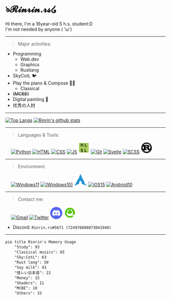 <link href="./style.css" rel="stylesheet"></link>

# ঌ𝓡𝓲𝓷𝓻𝓲𝓷.𝓻𝓼໒

Hi there, I'm a 16year-old S h.s. student:D  
I'm not needed by anyone ( 'ω')

---

> Major activities:

- Programming
    - Web.dev
    - Graphics
    - Rustlang
- SkyCotL 🐦
- Play the piano & Compose 🎹🎶
    - Classical
- ~~(MCBE)~~
- Digital painting 🎨
- 优秀の人材

---

[![Top Langs](https://github-readme-stats.vercel.app/api/top-langs/?username=Rinrin0413&show_icons=true&theme=gruvbox&langs_count=10&layout=compact)](https://github.com/anuraghazra/github-readme-stats)
[![Rinrin's github stats](https://github-readme-stats.vercel.app/api?username=Rinrin0413&show_icons=true&theme=gruvbox)](https://github.com/anuraghazra/github-readme-stats)

---

> Languages & Tools:

<div id="logos">
    &emsp;
    <a href="https://www.python.org" alt="Python"><img src="https://icongr.am/devicon/python-original.svg?size=33&color=currentColor" alt="Python" title="Python"></a>
    <a href="https://html.spec.whatwg.org" alt="HTML"><img src="https://icongr.am/devicon/html5-original.svg?size=32&color=currentColor" alt="HTML" title="HTML"></a>
    <a href="https://www.w3.org/TR/CSS/#css" alt="CSS"><img src="https://icongr.am/devicon/css3-original.svg?size=32&color=currentColor" alt="CSS" title="CSS"></a>
    <a href="https://www.ecma-international.org/publications-and-standards/standards/ecma-262" alt="JS"><img src="https://icongr.am/devicon/javascript-original.svg?size=32&color=currentColor" alt="JS" title="JavaScript"></a>
    <a href="https://docs.microsoft.com/en-us/windows/win32/direct3dhlsl/dx-graphics-hlsl" alt="HLSL"><img src="./static/img/hlsl.png" alt="HLSL" title="HLSL" width="36px"></a>
    <a href="https://git-scm.com/" alt="Git"><img src="https://icongr.am/devicon/git-original.svg?size=148&color=currentColor" alt="Git" title="Git" width="34.5px"></a>
    <a href="https://svelte.dev" alt="Svelte"><img src="https://svelte.jp/favicon.png" alt="Svelte" title="Svelte" width="37.5px"></a>
    <a href="https://sass-lang.com" alt="SCSS"><img src="https://sass-lang.com/assets/img/logos/logo-b6e1ef6e.svg" alt="SCSS" title="SASS, SCSS" width="43.5px"></a>
    <a href="https://www.rust-lang.org" alt="Rust"><img src="./static/img/rust.png" alt="Rust" title="Rust" width="36px"></a>
</div>

---

> Environment:

<div id="logos">
    &emsp;
    <a href="https://www.microsoft.com/en-us/windows/windows-11" alt="Windows11"><img src="https://static.wikia.nocookie.net/logopedia/images/4/4e/Windows_11_logo_apilado.svg" alt="Windows11" title="Windows11" width="54.0px"></a>
    <a href="https://www.microsoft.com/ja-jp/software-download/windows10" alt="(Windows10)"><img src="https://static.wikia.nocookie.net/logopedia/images/b/b4/Windows_10_logo_apilado_1.svg" alt="(Windows10)" title="(Windows10)" width="58.0px"></a>
    <a href="https://archlinux.org" alt="ArchLinux(VM)"><img src="./static/img/archlinux.svg" alt="ArchLinux" title="ArchLinux(VM)" width="40.0px"></a>
    <a href="https://www.apple.com/ios/ios-15" alt="iOS15"><img src="https://www.apple.com/v/ios/ios-15/c/images/overview/hero/icon_ios15_enhanced__d6q9yoglij0i_large.png" alt="iOS15" title="iOS15" width="40.0px"></a>
    <a href="https://www.android.com/intl/en/android-10" alt="Android10"><img src="https://static.wikia.nocookie.net/logopedia/images/f/f8/Android_Q_logo.svg" alt="Android10" title="Android10" width="38.0px"></a>
</div>

---

> Contact me:

<div id="logos">
    &emsp;
    <a href="mailto:rinrin0413.valley@gmail.com" alt="rinrin0413.valley@gmail.com"><img src="https://static.wikia.nocookie.net/logopedia/images/d/d8/Gmail_2020.svg/" alt="Gmail" title="Gmail: rinrin0413.valley@gmail.com" width="39px"></a>
    <a href="https://twitter.com/Rinrin_2nd" alt="@Rinrin_2nd"><img src="https://icongr.am/devicon/twitter-original.svg?size=128&color=currentColor" alt="Twitter" title="Twitter: @Rinrin_2nd" width="36px"></a>
    <a href="https://discord.gg/7QhMDfyPHR" alt="Rinrin.rs#5671"><img src="./static/img/discord.png" alt="Discord" title="Discord: Rinrin.rs#5671" width="38px"></a>
    <a href="https://qiita.com/Rinrin0413" alt="Rinrin0413"><img src="./static/img/qiita.png" alt="Qiita" title="Qiita: Rinrin0413" width="40px"></a>
</div>

- Discord: `Rinrin.rs#5671 (724976600873041940)`

---

```mermaid
pie title Rinrin's Memory Usage
    "Study": 93
    "Classical musics": 65
    "Sky:CotL": 63
    "Rust lang": 50
    "Soy milk": 43
    "怪レい日本语": 22
    "Money": 15
    "Shaders": 11
    "MCBE": 10
    "Others": 33
```